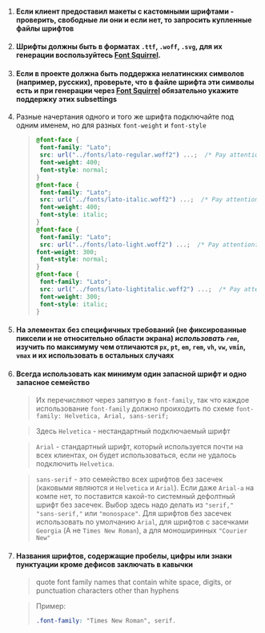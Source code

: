 1. #### Если клиент предоставил макеты с кастомными шрифтами - проверить, свободные ли они и если нет, то запросить купленные файлы шрифтов

2. #### Шрифты должны быть в форматах  `.ttf`, `.woff`, `.svg`, для их генерации воспользуйтесь [Font Squirrel](https://www.fontsquirrel.com/).

3. #### Если в проекте должна быть поддержка нелатинских символов (например, русских), проверьте, что в файле шрифта эти символы есть и при генерации через [Font Squirrel](https://www.fontsquirrel.com/) обязательно укажите поддержку этих subsettings

4. Разные начертания одного и того же шрифта подключайте под одним именем, но для разных `font-weight` и `font-style`
      > ```css
      > @font-face {
      >  font-family: "Lato";
      >  src: url("../fonts/lato-regular.woff2") ...;  /* Pay attention: font is regulat and "..." replaced for other formats */
      >  font-weight: 400;
      >  font-style: normal; 
      >}
      >@font-face {
      >  font-family: "Lato";
      >  src: url("../fonts/lato-italic.woff2") ...;  /* Pay attention: font is regular italic and "..." replaced for other formats */
      >  font-weight: 400;
      >  font-style: italic; 
      >}
      >@font-face {
      >  font-family: "Lato"; 
      >  src: url("../fonts/lato-light.woff2") ...;  /* Pay attention: font is light and "..." replaced for other formats */
      > font-weight: 300;
      >  font-style: normal; 
      >}
      >@font-face {
      >  font-family: "Lato";
      >  src: url("../fonts/lato-lightitalic.woff2") ...;  /* Pay attention: font is light italic and "..." replaced for other formats */
      >  font-weight: 300;
      >  font-style: italic; 
      >}
    >```

5. #### На элементах без специфичных требований (не фиксированные пиксели и не относительно области экрана) <i>использовать `rem`</i>, изучить по максимуму чем отличаются `px`, `pt`, `em`, `rem`, `vh`, `vw`, `vmin`, `vmax` и их использовать в остальных случаях

6. #### Всегда использовать как минимум один запасной шрифт и одно запасное семейство
    > Их перечисляют через запятую в `font-family`, так что каждое использование `font-family` должно проиходить по схеме
    >`font-family: Helvetica, Arial, sans-serif;`

    > Здесь `Helvetica` - нестандартный подключаемый шрифт

    > `Arial` - стандартный шрифт, который используется почти на всех клиентах, он будет использоваться, если не удалось подключить `Helvetica`.

    > `sans-serif` - это семейство всех шрифтов без засечек (каковыми являются и `Helvetica` и `Arial`). Если даже `Arial-а` на компе нет, то поставится какой-то системный дефолтный шрифт без засечек. Выбор здесь надо делать из `"serif,"` `"sans-serif,"` или `"monospace"`.  Для шрифтов без засечек использовать по умолчанию `Arial`, для шрифтов с засечками `Georgia` (А не `Times New Roman`), а для моноширинных `"Courier New"`

7. #### Названия шрифтов, содержащие пробелы, цифры или знаки пунктуации кроме дефисов заключать в кавычки
    > quote font family names that contain white space, digits, or punctuation characters other than hyphens

    > Пример:
    >  ```css
    >  .font-family: "Times New Roman", serif.
    >  ```